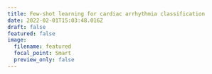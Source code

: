 ```yaml
---
title: Few-shot learning for cardiac arrhythmia classification
date: 2022-02-01T15:03:48.016Z
draft: false
featured: false
image:
  filename: featured
  focal_point: Smart
  preview_only: false
---
```

